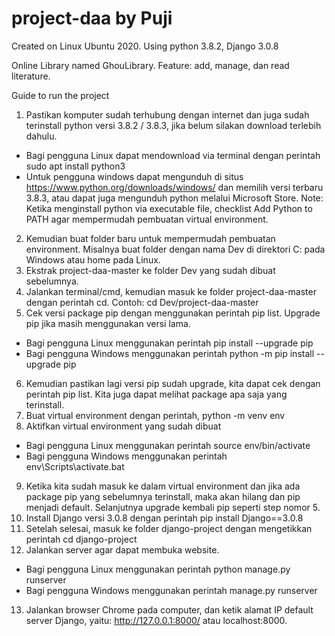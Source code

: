 # project-daa by Puji
Created on Linux Ubuntu 2020. Using python 3.8.2, Django 3.0.8

Online Library named GhouLibrary. 
Feature: add, manage, dan read literature.

Guide to run the project
1. Pastikan komputer sudah terhubung dengan internet dan juga sudah terinstall python versi 3.8.2 / 3.8.3, jika belum silakan download terlebih dahulu.
-	Bagi pengguna Linux dapat mendownload via terminal dengan perintah sudo apt install python3
-	Untuk pengguna windows dapat mengunduh di situs https://www.python.org/downloads/windows/ dan memilih versi terbaru 3.8.3, atau dapat juga mengunduh python melalui Microsoft Store.
Note: Ketika menginstall python via executable file, checklist Add Python to PATH agar mempermudah pembuatan virtual environment.
2. Kemudian buat folder baru untuk mempermudah pembuatan environment. Misalnya buat folder dengan nama Dev di direktori C: pada Windows atau home pada Linux.
3. Ekstrak project-daa-master ke folder Dev yang sudah dibuat sebelumnya.
4. Jalankan terminal/cmd, kemudian masuk ke folder project-daa-master dengan perintah cd. Contoh: cd Dev/project-daa-master
5. Cek versi package pip dengan menggunakan perintah pip list. Upgrade pip jika masih menggunakan versi lama.
-	Bagi pengguna Linux menggunakan perintah pip install --upgrade pip
-	Bagi pengguna Windows menggunakan perintah python -m pip install --upgrade pip
6. Kemudian pastikan lagi versi pip sudah upgrade, kita dapat cek dengan perintah pip list. Kita juga dapat melihat package apa saja yang terinstall.
7. Buat virtual environment dengan perintah, python -m venv env
8. Aktifkan virtual environment yang sudah dibuat
-	Bagi pengguna Linux menggunakan perintah source env/bin/activate
-	Bagi pengguna Windows menggunakan perintah env\Scripts\activate.bat
9. Ketika kita sudah masuk ke dalam virtual environment dan jika ada package pip yang sebelumnya terinstall, maka akan hilang dan pip menjadi default. Selanjutnya upgrade kembali pip seperti step nomor 5.
10. Install Django versi 3.0.8 dengan perintah pip install Django==3.0.8
11. Setelah selesai, masuk ke folder django-project dengan mengetikkan perintah cd django-project
12. Jalankan server agar dapat membuka website.
-	Bagi pengguna Linux menggunakan perintah python manage.py runserver
-	Bagi pengguna Windows menggunakan perintah manage.py runserver
13. Jalankan browser Chrome pada computer, dan ketik alamat IP default server Django, yaitu: http://127.0.0.1:8000/ atau localhost:8000.

